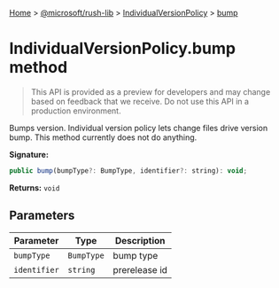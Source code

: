 [Home](./index) &gt; [@microsoft/rush-lib](rush-lib.md) &gt; [IndividualVersionPolicy](rush-lib.individualversionpolicy.md) &gt; [bump](rush-lib.individualversionpolicy.bump.md)

# IndividualVersionPolicy.bump method

> This API is provided as a preview for developers and may change based on feedback that we receive. Do not use this API in a production environment.

Bumps version. Individual version policy lets change files drive version bump. This method currently does not do anything.

**Signature:**
```javascript
public bump(bumpType?: BumpType, identifier?: string): void;
```
**Returns:** `void`

## Parameters

|  Parameter | Type | Description |
|  --- | --- | --- |
|  `bumpType` | `BumpType` | bump type |
|  `identifier` | `string` | prerelease id |

